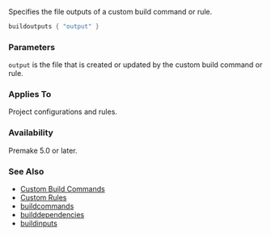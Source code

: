 Specifies the file outputs of a custom build command or rule.

```lua
buildoutputs { "output" }
```

### Parameters ###

`output` is the file that is created or updated by the custom build command or rule.


### Applies To ###

Project configurations and rules.


### Availability ###

Premake 5.0 or later.


### See Also ###

* [Custom Build Commands](Custom-Build-Commands.md)
* [Custom Rules](Custom-Rules.md)
* [buildcommands](buildcommands.md)
* [builddependencies](builddependencies.md)
* [buildinputs](buildinputs.md)

